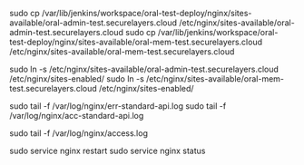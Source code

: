 sudo cp /var/lib/jenkins/workspace/oral-test-deploy/nginx/sites-available/oral-admin-test.securelayers.cloud /etc/nginx/sites-available/oral-admin-test.securelayers.cloud
sudo cp /var/lib/jenkins/workspace/oral-test-deploy/nginx/sites-available/oral-mem-test.securelayers.cloud /etc/nginx/sites-available/oral-mem-test.securelayers.cloud

sudo ln -s /etc/nginx/sites-available/oral-admin-test.securelayers.cloud /etc/nginx/sites-enabled/
sudo ln -s /etc/nginx/sites-available/oral-mem-test.securelayers.cloud /etc/nginx/sites-enabled/

sudo tail -f /var/log/nginx/err-standard-api.log
sudo tail -f /var/log/nginx/acc-standard-api.log

sudo tail -f /var/log/nginx/access.log

sudo service nginx restart
sudo service nginx status
